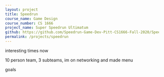 ```yaml
---
layout: project
title: Speedrun
course_name: Game Design
course_number: CS 1666
project_name: Super Speedrun Ultimatum
github: https://github.com/Speedrun-Game-Dev-Pitt-CS1666-Fall-2020/Speedrun
permalink: /projects/speedrun
---
```


interesting times now

10 person team, 3 subteams, im on networking and made menu

goals